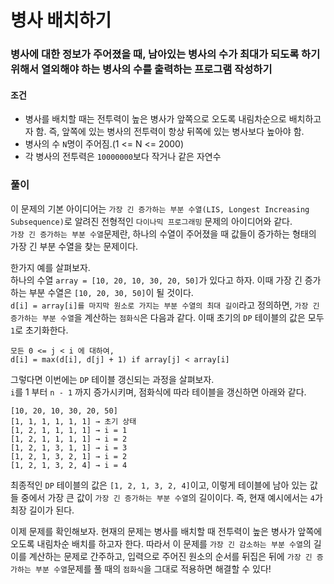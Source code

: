 # 병사 배치하기
### 병사에 대한 정보가 주어졌을 때, 남아있는 병사의 수가 최대가 되도록 하기 위해서 열외해야 하는 병사의 수를 출력하는 프로그램 작성하기
#### 조건
- 병사를 배치할 때는 전투력이 높은 병사가 앞쪽으로 오도록 내림차순으로 배치하고자 함. 즉, 앞쪽에 있는 병사의 전투력이 항상 뒤쪽에 있는 병사보다 높아야 함.
- 병사의 수 ```N```명이 주어짐.(1 <= N <= 2000)
- 각 병사의 전투력은 ```10000000```보다 작거나 같은 자연수
### 풀이  
이 문제의 기본 아이디어는 ```가장 긴 증가하는 부분 수열(LIS, Longest Increasing Subsequence)```로 알려진 전형적인 ```다이나믹 프로그래밍``` 문제의 아이디어와 같다.  
```가장 긴 증가하는 부분 수열```문제란, 하나의 수열이 주어졌을 때 값들이 증가하는 형태의 가장 긴 부분 수열을 찾는 문제이다.  

한가지 예를 살펴보자.  
하나의 수열 ```array = [10, 20, 10, 30, 20, 50]```가 있다고 하자. 이때 가장 긴 증가하는 부분 수열은 ```[10, 20, 30, 50]```이 될 것이다.  
```d[i] = array[i]를 마지막 원소로 가지는 부분 수열의 최대 길이```라고 정의하면, ```가장 긴 증가하는 부분 수열```을 계산하는 ```점화식```은 다음과 같다. 이때 초기의 ```DP``` 테이블의 값은 모두 ```1```로 초기화한다.  
```
모든 0 <= j < i 에 대하여, 
d[i] = max(d[i], d[j] + 1) if array[j] < array[i]
```
그렇다면 이번에는 ```DP``` 테이블 갱신되는 과정을 살펴보자.  
```i```를 1 부터 ```n - 1``` 까지 증가시키며, 점화식에 따라 테이블을 갱신하면 아래와 같다.  
```
[10, 20, 10, 30, 20, 50]
[1, 1, 1, 1, 1, 1] → 초기 상태
[1, 2, 1, 1, 1, 1] → i = 1
[1, 2, 1, 1, 1, 1] → i = 2
[1, 2, 1, 3, 1, 1] → i = 3
[1, 2, 1, 3, 2, 1] → i = 2
[1, 2, 1, 3, 2, 4] → i = 4
```
최종적인 ```DP``` 테이블의 값은 ```[1, 2, 1, 3, 2, 4]```이고, 이렇게 테이블에 남아 있는 값들 중에서 가장 큰 값이 ```가장 긴 증가하는 부분 수열```의 길이이다. 즉, 현재 예시에서는 ```4```가 최장 길이가 된다.  

이제 문제를 확인해보자. 현재의 문제는 병사를 배치할 때 전투력이 높은 병사가 앞쪽에 오도록 내림차순 배치를 하고자 한다. 따라서 이 문제를 ```가장 긴 감소하는 부분 수열```의 길이를 계산하는 문제로 간주하고, 입력으로 주어진 원소의 순서를 뒤집은 뒤에 ```가장 긴 증가하는 부분 수열```문제를 풀 때의 ```점화식```을 그대로 적용하면 해결할 수 있다!